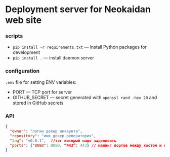 # Deployment server for Neokaidan web site

### scripts
- `pip install -r requirements.txt` — install Python packages for development
- `pip install .` — install daemon server
### configuration
`.env` file for setting ENV variables:
- PORT — TCP port for server
- GITHUB_SECRET — secret generated with `openssl rand -hex 20` and stored in GitHub secrets

### API
```json
{
  "owner": "логин докер аккаунта",
  "repository": "имя докер репозитория",
  "tag": "v0.0.1",  //тэг который надо задеплоить
  "ports": {"8080": 8080, “443”: 443} // мапинг портов между хостом и контейнером
}
```
